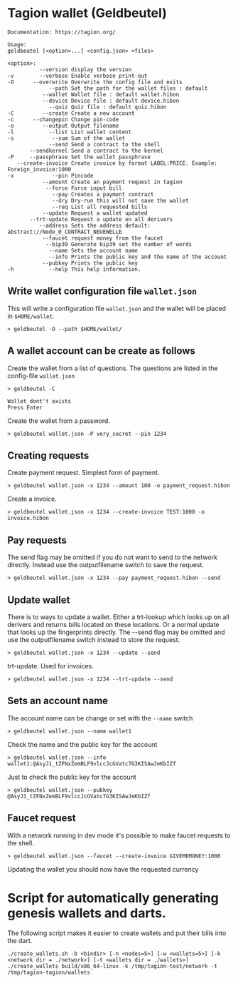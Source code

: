 ﻿# Tagion wallet (Geldbeutel)

```
Documentation: https://tagion.org/

Usage:
geldbeutel [<option>...] <config.json> <files>

<option>:
          --version display the version
-v        --verbose Enable verbose print-out
-O      --overwrite Overwrite the config file and exits
             --path Set the path for the wallet files : default 
           --wallet Wallet file : default wallet.hibon
           --device Device file : default device.hibon
             --quiz Quiz file : default quiz.hibon
-C         --create Create a new account
-c      --changepin Change pin-code
-o         --output Output filename
-l           --list List wallet content
-s            --sum Sum of the wallet
             --send Send a contract to the shell
       --sendkernel Send a contract to the kernel
-P     --passphrase Set the wallet passphrase
   --create-invoice Create invoice by format LABEL:PRICE. Example: Foreign_invoice:1000
-x            --pin Pincode
           --amount Create an payment request in tagion
            --force Force input bill
              --pay Creates a payment contract
              --dry Dry-run this will not save the wallet
              --req List all requested bills
           --update Request a wallet updated
       --trt-update Request a update on all derivers
          --address Sets the address default: abstract://Node_0_CONTRACT_NEUEWELLE
           --faucet request money from the faucet
            --bip39 Generate bip39 set the number of words
             --name Sets the account name
             --info Prints the public key and the name of the account
           --pubkey Prints the public key
-h           --help This help information.
```

## Write wallet configuration file `wallet.json`
This will write a configuration file `wallet.json` and the wallet will be placed in `$HOME/wallet`.  
```
> geldbeutel -O --path $HOME/wallet/
```

## A wallet account can be create as follows

Create the wallet from a list of questions. The questions are listed in the config-file `wallet.json`
```
> geldbeutel -C

Wallet dont't exists
Press Enter
```
Create the wallet from a password.
```
> geldbeutel wallet.json -P very_secret --pin 1234
```

## Creating requests
Create payment request. Simplest form of payment.
```
> geldbeutel wallet.json -x 1234 --amount 100 -o payment_request.hibon
```
Create a invoice.

```
> geldbeutel wallet.json -x 1234 --create-invoice TEST:1000 -o invoice.hibon
```

## Pay requests
The send flag may be omitted if you do not want to send to the network directly. Instead use the outputfilename switch to save the request.
```
> geldbeutel wallet.json -x 1234 --pay payment_request.hibon --send
```

## Update wallet
There is to ways to update a wallet. Either a trt-lookup which looks up on all derivers and returns bills located on these locations. Or a normal update that looks up the fingerprints directly.
The --send flag may be omitted and use the outputfilename switch instead to store the request.

```
> geldbeutel wallet.json -x 1234 --update --send
```
trt-update. Used for invoices.

```
> geldbeutel wallet.json -x 1234 --trt-update --send
```

## Sets an account name 

The account name can be change or set with the `--name` switch

```
> geldbeutel wallet.json --name wallet1
```


Check the name and the public key for the account

```
> geldbeutel wallet.json --info
wallet1:@AsyJ1_tZFNxZemBLF9vlccJcGVatc7G3KISAwJeKbIZf
```


Just to check the public key for the account

```
> geldbeutel wallet.json --pubkey
@AsyJ1_tZFNxZemBLF9vlccJcGVatc7G3KISAwJeKbIZf
```


## Faucet request

With a network running in dev mode it's possible to make faucet requests to the shell.

```
> geldbeutel wallet.json --faucet --create-invoice GIVEMEMONEY:1000
```

Updating the wallet you should now have the requested currency


# Script for automatically generating genesis wallets and darts.
The following script makes it easier to create wallets and put their bills into the dart.
```
./create_wallets.sh -b <bindir> [-n <nodes=5>] [-w <wallets=5>] [-k <network dir = ./network>] [-t <wallets dir = ./wallets>]
./create_wallets build/x86_64-linux -k /tmp/tagion-test/network -t /tmp/tagion-tagion/wallets
```
